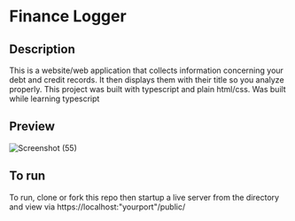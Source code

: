 # Finance Logger

## Description

This is a website/web application that collects information concerning your debt and credit records. It then displays them with their title so you analyze properly. This project was built with typescript and plain html/css. Was built while learning typescript

## Preview 

![Screenshot (55)](https://user-images.githubusercontent.com/97368395/168925237-01fad1de-44aa-4b43-ab6b-1a77c688a340.png)


## To run 
To run, clone or fork this repo then startup a live server from the directory and view via 
https://localhost:"yourport"/public/


